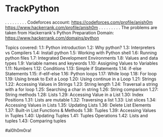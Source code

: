 # TrackPython
.
.
.
.
.
.
.
.
.
Codeforces account: https://codeforces.com/profile/anish0m
https://www.hackerrank.com/profile/anish0m
.
.
.
.
.
.
.
.
.
The problems are taken from Hackerrank's Python Preparation Domain:
https://www.hackerrank.com/domains/python

Topics covered:
1.1: Python introduction
1.2: Why python?
1.3: Interpreters vs Compilers
1.4: Install python
1.5: Working with Python shell
1.6: Running python files
1.7: Integrated Development Environments
1.8: Values and data types
1.9: Variable names and keywords
1.10: Assigning Values to Variables
1.11: Numbers
1.12: Conditions
1.13: Simple if Statements
1.14: if-else Statements
1.15: if-elif-else
1.16: Python loops
1.17: While loop
1.18: For loop
1.19: Using break to Exit a Loop
1.20: Using continue in a Loop
1.21: Strings
1.22: Accessing Values in Strings
1.23: String length
1.24: Traversal a string with a for loop
1.25: Searching a char in string
1.26: String comparison
1.27: String methods
1.28: Lists
1.29: Accessing Value in a List
1.30: Index Positions
1.31: Lists are mutable
1.32: Traversing a list
1.33: List slices
1.34: Accessing Values in Lists
1.35: Updating Lists
1.36: Delete List Elements
1.37: Built-in List Functions & Methods
1.38: Tuples
1.39: Accessing Values in Tuples
1.40: Updating Tuples
1.41: Tuples Operations
1.42: Lists and tuples
1.43: Comparing tuples




#al0h0m0ra!
